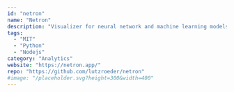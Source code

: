 ```yaml
---
id: "netron"
name: "Netron"
description: "Visualizer for neural network and machine learning models."
tags:
  - "MIT"
  - "Python"
  - "Nodejs"
category: "Analytics"
website: "https://netron.app/"
repo: "https://github.com/lutzroeder/netron"
#image: "/placeholder.svg?height=300&width=400"
---
```


